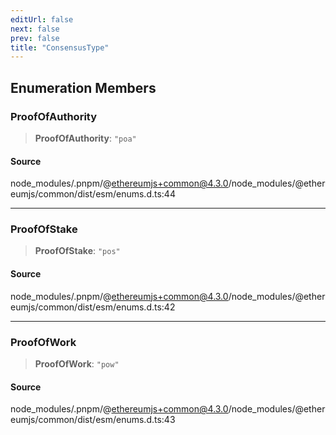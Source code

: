 ```yaml
---
editUrl: false
next: false
prev: false
title: "ConsensusType"
---
```


## Enumeration Members

### ProofOfAuthority

> **ProofOfAuthority**: `"poa"`

#### Source

node\_modules/.pnpm/@ethereumjs+common@4.3.0/node\_modules/@ethereumjs/common/dist/esm/enums.d.ts:44

***

### ProofOfStake

> **ProofOfStake**: `"pos"`

#### Source

node\_modules/.pnpm/@ethereumjs+common@4.3.0/node\_modules/@ethereumjs/common/dist/esm/enums.d.ts:42

***

### ProofOfWork

> **ProofOfWork**: `"pow"`

#### Source

node\_modules/.pnpm/@ethereumjs+common@4.3.0/node\_modules/@ethereumjs/common/dist/esm/enums.d.ts:43
